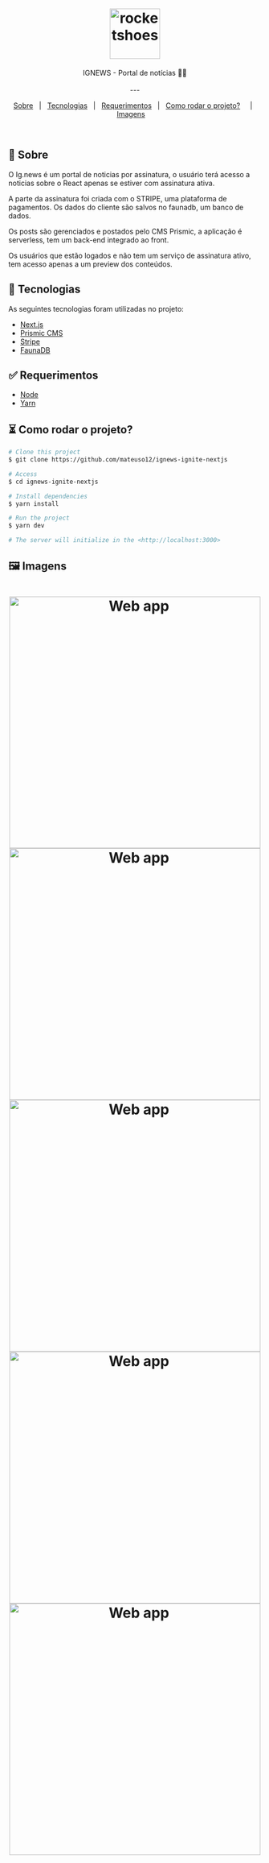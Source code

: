 <h1 align="center">


<img src="" alt="rocketshoes" width="100px"/>

</h1>

<p align="center">
  IGNEWS - Portal de notícias 📰🚀
  <br>
  <br>
---

<p align="center">
  <a href="#dart-sobre">Sobre</a> &#xa0; | &#xa0; 
  <a href="#rocket-tecnologias">Tecnologias</a> &#xa0; | &#xa0;
  <a href="#white_check_mark-requerimentos">Requerimentos</a> &#xa0; | &#xa0;
  <a href="#como_rodar_o_projeto?">Como rodar o projeto?</a> &#xa0; &#xa0; | &#xa0;
  <a href="#framed_picture-imagens">Imagens</a> &#xa0; &#xa0;
</p>


<br>

## :dart: Sobre ##

O Ig.news é um portal de noticias por assinatura, o usuário terá acesso a noticias sobre o React apenas se estiver com assinatura ativa. 

<p> A parte da assinatura foi criada com o STRIPE, uma plataforma de pagamentos. Os dados do cliente são salvos no faunadb, um banco de dados. 
    </p>
   <p>
        Os posts são gerenciados e postados pelo CMS Prismic, a aplicação é serverless, tem um back-end integrado ao front.
</p>


<p>
    Os usuários que estão logados e não tem um serviço de assinatura ativo, tem acesso apenas a um preview dos conteúdos. 
</p>    






## :rocket: Tecnologias ##

As seguintes tecnologias foram utilizadas no projeto:

- [Next.js](https://nextjs.org/)
- [Prismic CMS](https://prismic.io/)
- [Stripe](https://stripe.com/)
- [FaunaDB](https://fauna.com/)

## :white_check_mark: Requerimentos ##

- [Node](https://nodejs.org/en/)
- [Yarn](https://yarnpkg.com/lang/en/)

## ⏳ Como rodar o projeto? ##

```bash
# Clone this project
$ git clone https://github.com/mateuso12/ignews-ignite-nextjs

# Access
$ cd ignews-ignite-nextjs

# Install dependencies
$ yarn install

# Run the project
$ yarn dev

# The server will initialize in the <http://localhost:3000>
```

## :framed_picture: Imagens ##

<h1 align="center">
    <img alt = "Web app" src = "https://user-images.githubusercontent.com/54694745/126233876-cbbfbd7b-2bc1-4135-9476-06f785ff1b3b.png" width = "500px" />
    <img alt = "Web app" src = "https://user-images.githubusercontent.com/54694745/126233880-cbbc8b72-babe-4a55-9a5b-58fc4199143e.png" width = "500px" />
    <img alt = "Web app" src = "https://user-images.githubusercontent.com/54694745/126233881-1ab39fb6-c44d-48a7-b21c-96627cfff40d.png" width = "500px" />
    <img alt = "Web app" src = "https://user-images.githubusercontent.com/54694745/126233882-28a90f5f-daed-44f7-8ead-8c0c87783923.png" width = "500px" />
  <img alt = "Web app" src = "https://user-images.githubusercontent.com/54694745/126233884-7722bd22-b6f6-47e6-a2cf-69078f90dafb.png" width = "500px" />
</h1>

